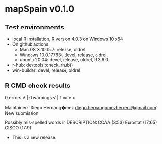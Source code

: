 # mapSpain v0.1.0

## Test environments

* local R installation, R version 4.0.3 on Windows 10 x64
* On github actions:
  * Mac OS X 10.15.7: release, oldrel.
  * Windows 10.0.17763:, devel, release, oldrel.
  * ubuntu 20.04: devel, release, oldrel, R 3.6.0.
* r-hub: devtools::check_rhub()
* win-builder: devel, release, oldrel

## R CMD check results

0 errors √ | 0 warnings √ | 1 note x

  Maintainer: 'Diego Hernang�mez <diego.hernangomezherrero@gmail.com>'
  New submission
  
  Possibly mis-spelled words in DESCRIPTION:
    CCAA (3:53)
    Eurostat (17:65)
    GISCO (17:9)

* This is a new release.
